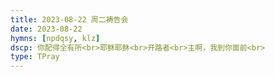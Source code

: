```yaml
---
title: 2023-08-22 周二祷告会
date: 2023-08-22
hymns: [npdqsy, klz]
dscp: 你配得全有所<br>耶稣耶稣<br>开路者<br>主啊，我到你面前<br>
type: TPray
---
```

